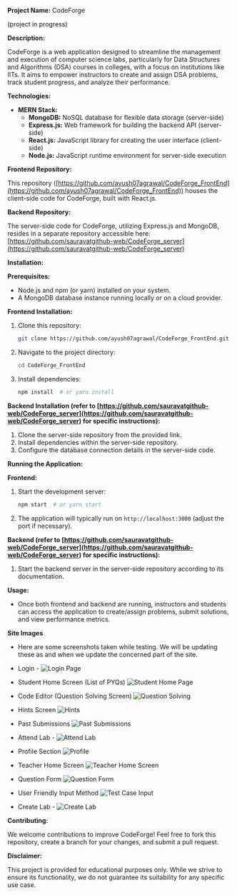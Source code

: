 **Project Name:** CodeForge

(project in progress)

**Description:**

CodeForge is a web application designed to streamline the management and execution of computer science labs, particularly for Data Structures and Algorithms (DSA) courses in colleges, with a focus on institutions like IITs. It aims to empower instructors to create and assign DSA problems, 
track student progress, and analyze their performance.

**Technologies:**

* **MERN Stack:**
    * **MongoDB:** NoSQL database for flexible data storage (server-side)
    * **Express.js:** Web framework for building the backend API (server-side)
    * **React.js:** JavaScript library for creating the user interface (client-side)
    * **Node.js:** JavaScript runtime environment for server-side execution

**Frontend Repository:**

This repository ([https://github.com/ayush07agrawal/CodeForge_FrontEnd](https://github.com/ayush07agrawal/CodeForge_FrontEnd)) houses the client-side code for CodeForge, built with React.js. 

**Backend Repository:**

The server-side code for CodeForge, utilizing Express.js and MongoDB, resides in a separate repository accessible here: [https://github.com/sauravatgithub-web/CodeForge_server](https://github.com/sauravatgithub-web/CodeForge_server)

**Installation:**

**Prerequisites:**

* Node.js and npm (or yarn) installed on your system.
* A MongoDB database instance running locally or on a cloud provider.

**Frontend Installation:**

1. Clone this repository:

   ```bash
   git clone https://github.com/ayush07agrawal/CodeForge_FrontEnd.git
   ```

2. Navigate to the project directory:

   ```bash
   cd CodeForge_FrontEnd
   ```

3. Install dependencies:

   ```bash
   npm install  # or yarn install
   ```

**Backend Installation (refer to [https://github.com/sauravatgithub-web/CodeForge_server](https://github.com/sauravatgithub-web/CodeForge_server) for specific instructions):**

1. Clone the server-side repository from the provided link.
2. Install dependencies within the server-side repository.
3. Configure the database connection details in the server-side code.

**Running the Application:**

**Frontend:**

1. Start the development server:

   ```bash
   npm start  # or yarn start
   ```

2. The application will typically run on `http://localhost:3000` (adjust the port if necessary).

**Backend (refer to [https://github.com/sauravatgithub-web/CodeForge_server](https://github.com/sauravatgithub-web/CodeForge_server) for specific instructions):**

1. Start the backend server in the server-side repository according to its documentation.

**Usage:**

* Once both frontend and backend are running, instructors and students can access the application to create/assign problems, submit solutions, and view performance metrics.

**Site Images**
* Here are some screenshots taken while testing. We will be updating these as and when we update the concerned part of the site.

* Login - 
![Login Page](SiteImages/LoginPage.jpg)

* Student Home Screen (List of PYQs) 
![Student Home Page](SiteImages/StudentHomeScreen.jpg)

* Code Editor (Question Solving Screen)
![Question Solving](SiteImages/QueSolvingEnvironment.jpg)

* Hints Screen
![Hints](SiteImages/Hints.jpg)

* Past Submissions
![Past Submissions](SiteImages/PastSubmissions.jpg)

* Attend Lab - 
![Attend Lab](SiteImages/AttendLab.jpg)

* Profile Section 
![Profile](SiteImages/StudentProfile.jpg)

* Teacher Home Screen
![Teacher Home Screen](SiteImages/TeacherHomeScreen.jpg)

* Question Form
![Question Form](SiteImages/UpdateOrAddQuestion.jpg)

* User Friendly Input Method
![Test Case Input](SiteImages/EfficientInputOfTestCases.jpg)

* Create Lab - 
![Create Lab](SiteImages/CreateLab.jpg)


**Contributing:**

We welcome contributions to improve CodeForge! Feel free to fork this repository, create a branch for your changes, and submit a pull request. 


**Disclaimer:**

This project is provided for educational purposes only. While we strive to ensure its functionality, we do not guarantee its suitability for any specific use case.
